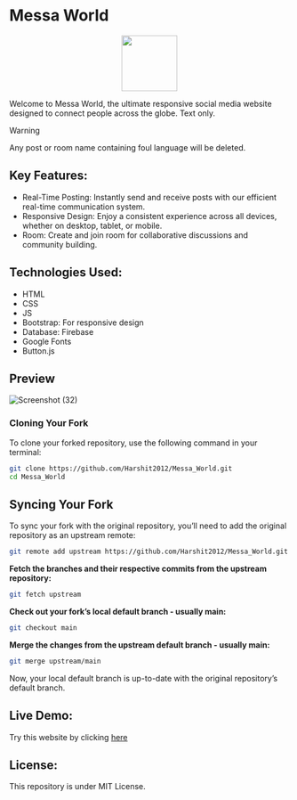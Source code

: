 # Messa World
<p align="center">
  <img width="100" height="100" src="https://cdn.pixabay.com/animation/2023/06/13/15/13/15-13-25-972_512.gif">
</p>
Welcome to Messa World, the ultimate responsive social media website designed to connect people across the globe. Text only.

> [!WARNING]  
> Any post or room name containing foul language will be deleted.

## Key Features:
- Real-Time Posting: Instantly send and receive posts with our efficient real-time communication system.
- Responsive Design: Enjoy a consistent experience across all devices, whether on desktop, tablet, or mobile.
- Room: Create and join room for collaborative discussions and community building.

## Technologies Used:
- HTML
- CSS
- JS
- Bootstrap: For responsive design
- Database: Firebase
- Google Fonts
- Button.js

## Preview
![Screenshot (32)](https://github.com/Harshit2012/Messa_World/assets/105143145/41e8f23d-96d0-4e42-9a41-b85c497f5b47)

### Cloning Your Fork

To clone your forked repository, use the following command in your terminal:

```bash
git clone https://github.com/Harshit2012/Messa_World.git
cd Messa_World
```

## Syncing Your Fork
To sync your fork with the original repository, you’ll need to add the original repository as an upstream remote:
```bash
git remote add upstream https://github.com/Harshit2012/Messa_World.git
```

**Fetch the branches and their respective commits from the upstream repository:**

```bash
git fetch upstream
```

**Check out your fork’s local default branch - usually main:**

```bash
git checkout main
```

**Merge the changes from the upstream default branch - usually main:**

```bash
git merge upstream/main
```

Now, your local default branch is up-to-date with the original repository’s default branch.

## Live Demo:
Try this website by clicking [here](https://harshit2012.github.io/Messa_World/)

## License:
This repository is under MIT License.
